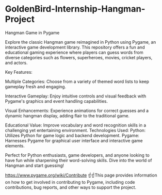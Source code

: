 # GoldenBird-Internship-Hangman-Project

Hangman Game in Pygame

Explore the classic Hangman game reimagined in Python using Pygame, an interactive game development library. This repository offers a fun and educational gaming experience where players can guess words from diverse categories such as flowers, superheroes, movies, cricket players, and actors.

Key Features:

Multiple Categories: Choose from a variety of themed word lists to keep gameplay fresh and engaging.

Interactive Gameplay: Enjoy intuitive controls and visual feedback with Pygame's graphics and event handling capabilities.

Visual Enhancements: Experience animations for correct guesses and a dynamic hangman display, adding flair to the traditional game.

Educational Value: Improve vocabulary and word recognition skills in a challenging yet entertaining environment.
Technologies Used:
Python: Utilizes Python for game logic and backend development.
Pygame: Harnesses Pygame for graphical user interface and interactive game elements.

Perfect for Python enthusiasts, game developers, and anyone looking to have fun while sharpening their word-solving skills. Dive into the world of Hangman and start guessing!

https://www.pygame.org/wiki/Contribute
☝️☝️This page provides information on how to get involved in contributing to Pygame, including code contributions, bug reports, and other ways to support the project.
